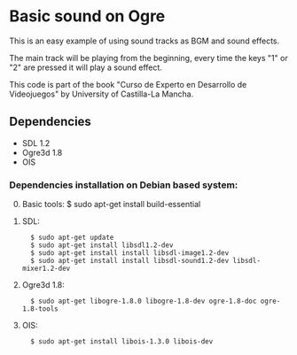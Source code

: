 Basic sound on Ogre
===================
This is an easy example of using sound tracks as BGM and sound effects.

The main track will be playing from the beginning, every time the keys "1" or
"2" are pressed it will play a sound effect.

This code is part of the book "Curso de Experto en Desarrollo de Videojuegos"
by University of Castilla-La Mancha.

Dependencies
------------

  * SDL 1.2
  * Ogre3d 1.8
  * OIS

### Dependencies installation on Debian based system: ###

0. Basic tools:
        $ sudo apt-get install build-essential

1. SDL:

         $ sudo apt-get update
         $ sudo apt-get install libsdl1.2-dev
         $ sudo apt-get install install libsdl-image1.2-dev
         $ sudo apt-get install install libsdl-sound1.2-dev libsdl-mixer1.2-dev

2. Ogre3d 1.8:

         $ sudo apt-get libogre-1.8.0 libogre-1.8-dev ogre-1.8-doc ogre-1.8-tools 

3. OIS:

         $ sudo apt-get install libois-1.3.0 libois-dev
